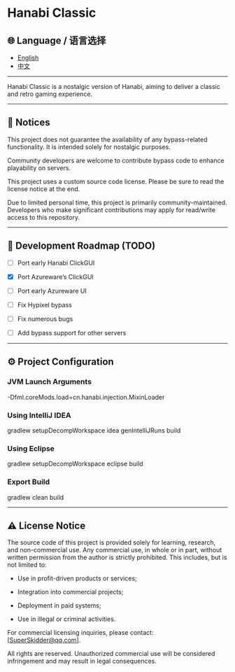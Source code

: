 # Hanabi Classic

## 🌐 Language / 语言选择

- [English](README-EN.md)
- [中文](README.md)

---

Hanabi Classic is a nostalgic version of Hanabi, aiming to deliver a classic and retro gaming experience.


---

## 🔔 Notices

This project does not guarantee the availability of any bypass-related functionality. It is intended solely for nostalgic purposes.

Community developers are welcome to contribute bypass code to enhance playability on servers.

This project uses a custom source code license. Please be sure to read the license notice at the end.


Due to limited personal time, this project is primarily community-maintained.
Developers who make significant contributions may apply for read/write access to this repository.


---

## 📝 Development Roadmap (TODO)

- [ ] Port early Hanabi ClickGUI

- [x] Port Azureware’s ClickGUI

- [ ] Port early Azureware UI

- [ ] Fix Hypixel bypass

- [ ] Fix numerous bugs

- [ ] Add bypass support for other servers



---

## ⚙️ Project Configuration

### JVM Launch Arguments

-Dfml.coreMods.load=cn.hanabi.injection.MixinLoader

### Using IntelliJ IDEA

gradlew setupDecompWorkspace idea genIntelliJRuns build

### Using Eclipse

gradlew setupDecompWorkspace eclipse build

### Export Build

gradlew clean build


---

## ⚠️ License Notice

The source code of this project is provided solely for learning, research, and non-commercial use.
Any commercial use, in whole or in part, without written permission from the author is strictly prohibited. This includes, but is not limited to:

* Use in profit-driven products or services;

* Integration into commercial projects;

* Deployment in paid systems;

* Use in illegal or criminal activities.


For commercial licensing inquiries, please contact: \[[SuperSkidder@qq.com](mailto:SuperSkidder@qq.com)].

All rights are reserved. Unauthorized commercial use will be considered infringement and may result in legal consequences.

